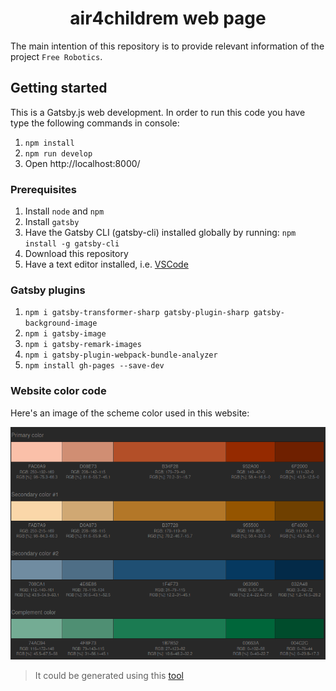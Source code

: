 <h1 align="center">
  air4childrem web page
</h1>

The main intention of this repository is to provide relevant information of the project `Free Robotics`.

## Getting started
This is a Gatsby.js web development. In order to run this code you have type the following commands in console:

1. `npm install`
1. `npm run develop`
1. Open http://localhost:8000/

### Prerequisites

1. Install `node` and `npm`
1. Install `gatsby`
1. Have the Gatsby CLI (gatsby-cli) installed globally by running:
   `npm install -g gatsby-cli`
1. Download this repository   
1. Have a text editor installed, i.e. [VSCode](https://code.visualstudio.com/)

### Gatsby plugins
1. `npm i gatsby-transformer-sharp gatsby-plugin-sharp gatsby-background-image`
1. `npm i gatsby-image`
1. `npm i gatsby-remark-images`
1. `npm i gatsby-plugin-webpack-bundle-analyzer`
1. `npm install gh-pages --save-dev`

### Website color code

Here's an image of the scheme color used in this website:

![color scheme](.docs/color_code.png)

> It could be generated using this [tool](https://paletton.com)
